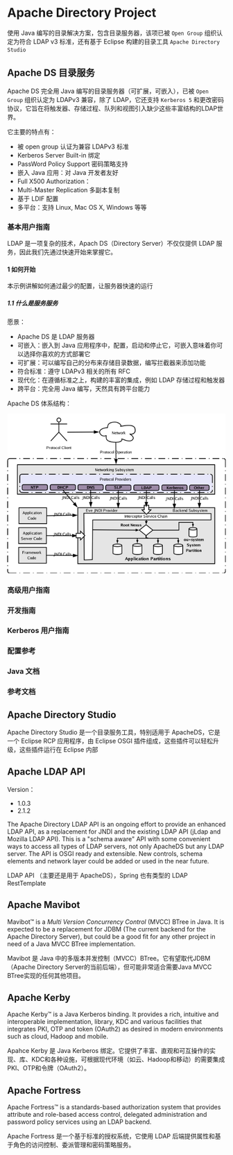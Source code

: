 # Apache Directory Project

使用 Java 编写的目录解决方案，包含目录服务器，该项已被 `Open Group` 组织认定为符合 LDAP v3 标准，还有基于 Eclipse 构建的目录工具 `Apache Directory Studio`



## Apache DS 目录服务

Apache DS 完全用 Java 编写的目录服务器（可扩展，可嵌入），已被 `Open Group` 组织认定为 LDAPv3 兼容，除了 LDAP，它还支持 `Kerberos 5` 和更改密码协议，它旨在将触发器、存储过程、队列和视图引入缺少这些丰富结构的LDAP世界。



它主要的特点有：

* 被 open group 认证为兼容 LDAPv3 标准
* Kerberos Server Built-in 绑定
* PassWord Policy Support 密码策略支持
* 嵌入 Java 应用：对 Java 开发者友好
* Full X500 Authorization：
* Multi-Master Replication 多副本复制
* 基于 LDIF 配置
* 多平台：支持 Linux, Mac OS X, Windows 等等



### 基本用户指南

LDAP 是一项复杂的技术，Apach DS（Directory Server）不仅仅提供 LDAP 服务，因此我们先通过快速开始来掌握它。



#### 1 如何开始

本示例讲解如何通过最少的配置，让服务器快速的运行



##### 1.1 什么是服务服务

愿景：

* Apache DS 是 LDAP 服务器
* 可嵌入：嵌入到 Java 应用程序中，配置，启动和停止它，可嵌入意味着你可以选择你喜欢的方式部署它
* 可扩展：可以编写自己的分布来存储目录数据，编写拦截器来添加功能
* 符合标准：遵守 LDAPv3 相关的所有 RFC
* 现代化：在遵循标准之上，构建的丰富的集成，例如 LDAP 存储过程和触发器
* 跨平台：完全用 Java 编写，天然具有跨平台能力



Apache DS 体系结构：

![50k 英尺建筑](./assets/50k-ft-architecture.png)





### 高级用户指南



### 开发指南



### Kerberos 用户指南



### 配置参考



### Java 文档



### 参考文档









## Apache Directory Studio

Apache Directory Studio 是一个目录服务工具，特别适用于 ApacheDS，它是一个 Eclipse RCP 应用程序，由 Eclipse OSGI 插件组成，这些插件可以轻松升级，这些插件运行在 Eclipse 内部



## Apache LDAP API

Version：

* 1.0.3
* 2.1.2



The Apache Directory LDAP API is an ongoing effort to provide an enhanced LDAP API, as a replacement for JNDI and the existing LDAP API (jLdap and Mozilla LDAP API). This is a "schema aware" API with some convenient ways to access all types of LDAP servers, not only ApacheDS but any LDAP server. The API is OSGI ready and extensible. New controls, schema elements and network layer could be added or used in the near future.



LDAP API （主要还是用于 ApacheDS），Spring 也有类型的 LDAP RestTemplate



## Apache Mavibot

Mavibot™ is a *Multi Version Concurrency Control* (MVCC) BTree in Java. It is expected to be a replacement for JDBM (The current backend for the Apache Directory Server), but could be a good fit for any other project in need of a Java MVCC BTree implementation.



Mavibot 是 Java 中的多版本并发控制（MVCC）BTree。它有望取代JDBM（Apache Directory Server的当前后端），但可能非常适合需要Java MVCC BTree实现的任何其他项目。



## Apache Kerby

Apache Kerby™ is a Java Kerberos binding. It provides a rich, intuitive and interoperable implementation, library, KDC and various facilities that integrates PKI, OTP and token (OAuth2) as desired in modern environments such as cloud, Hadoop and mobile.



Apahce Kerby 是 Java Kerberos 绑定。它提供了丰富、直观和可互操作的实现、库、KDC和各种设施，可根据现代环境（如云、Hadoop和移动）的需要集成PKI、OTP和令牌（OAuth2）。



## Apache Fortress

Apache Fortress™ is a standards-based authorization system that provides attribute and role-based access control, delegated administration and password policy services using an LDAP backend.



Apache Fortress 是一个基于标准的授权系统，它使用 LDAP 后端提供属性和基于角色的访问控制、委派管理和密码策略服务。

